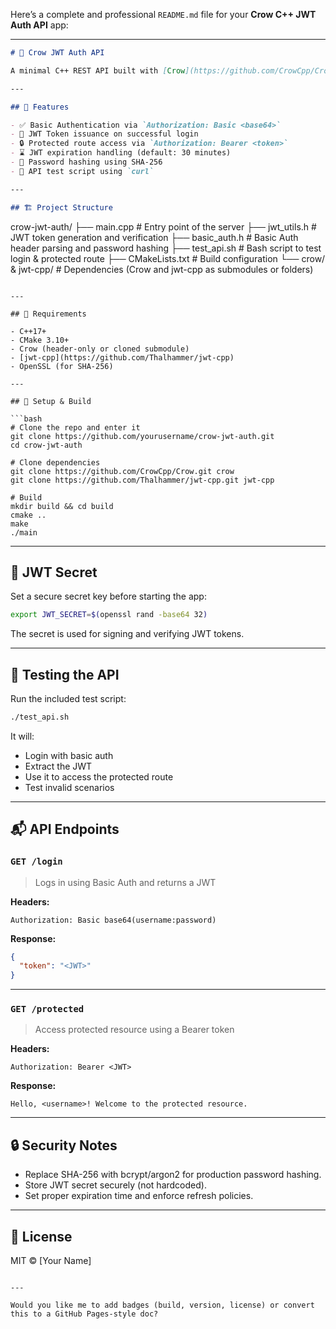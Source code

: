 Here’s a complete and professional `README.md` file for your **Crow C++ JWT Auth API** app:

---

```markdown
# 🔐 Crow JWT Auth API

A minimal C++ REST API built with [Crow](https://github.com/CrowCpp/Crow) that supports both **Basic Authentication** and **JWT-based authorization** to protect API resources.

---

## 🚀 Features

- ✅ Basic Authentication via `Authorization: Basic <base64>`
- 🔑 JWT Token issuance on successful login
- 🔒 Protected route access via `Authorization: Bearer <token>`
- ⌛ JWT expiration handling (default: 30 minutes)
- 🔐 Password hashing using SHA-256
- 🧪 API test script using `curl`

---

## 🏗️ Project Structure

```

crow-jwt-auth/
├── main.cpp            # Entry point of the server
├── jwt\_utils.h         # JWT token generation and verification
├── basic\_auth.h        # Basic Auth header parsing and password hashing
├── test\_api.sh         # Bash script to test login & protected route
├── CMakeLists.txt      # Build configuration
└── crow/ & jwt-cpp/    # Dependencies (Crow and jwt-cpp as submodules or folders)

````

---

## 🧰 Requirements

- C++17+
- CMake 3.10+
- Crow (header-only or cloned submodule)
- [jwt-cpp](https://github.com/Thalhammer/jwt-cpp)
- OpenSSL (for SHA-256)

---

## 🔧 Setup & Build

```bash
# Clone the repo and enter it
git clone https://github.com/yourusername/crow-jwt-auth.git
cd crow-jwt-auth

# Clone dependencies
git clone https://github.com/CrowCpp/Crow.git crow
git clone https://github.com/Thalhammer/jwt-cpp.git jwt-cpp

# Build
mkdir build && cd build
cmake ..
make
./main
````

---

## 🔐 JWT Secret

Set a secure secret key before starting the app:

```bash
export JWT_SECRET=$(openssl rand -base64 32)
```

The secret is used for signing and verifying JWT tokens.

---

## 🧪 Testing the API

Run the included test script:

```bash
./test_api.sh
```

It will:

* Login with basic auth
* Extract the JWT
* Use it to access the protected route
* Test invalid scenarios

---

## 📬 API Endpoints

### `GET /login`

> Logs in using Basic Auth and returns a JWT

**Headers:**

```
Authorization: Basic base64(username:password)
```

**Response:**

```json
{
  "token": "<JWT>"
}
```

---

### `GET /protected`

> Access protected resource using a Bearer token

**Headers:**

```
Authorization: Bearer <JWT>
```

**Response:**

```
Hello, <username>! Welcome to the protected resource.
```

---

## 🔒 Security Notes

* Replace SHA-256 with bcrypt/argon2 for production password hashing.
* Store JWT secret securely (not hardcoded).
* Set proper expiration time and enforce refresh policies.

---

## 📃 License

MIT © \[Your Name]

```

---

Would you like me to add badges (build, version, license) or convert this to a GitHub Pages-style doc?
```
